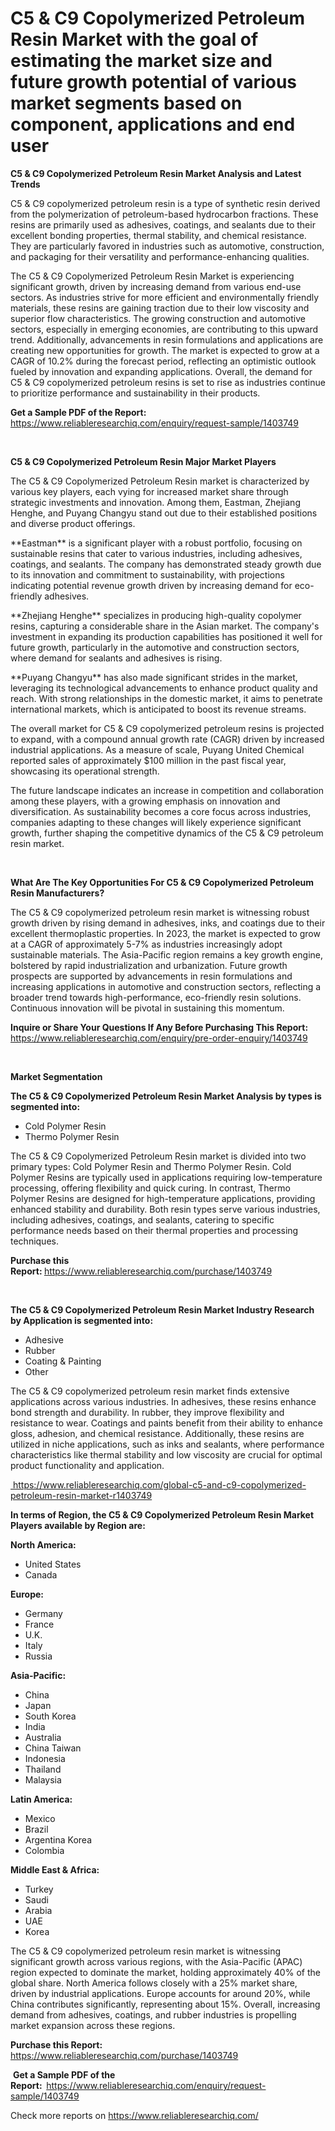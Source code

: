 <p><h1>C5 & C9 Copolymerized Petroleum Resin Market with the goal of estimating the market size and future growth potential of various market segments based on component, applications and end user</h1></p><p><strong>C5 & C9 Copolymerized Petroleum Resin Market Analysis and Latest Trends</strong></p>
<p><p>C5 & C9 copolymerized petroleum resin is a type of synthetic resin derived from the polymerization of petroleum-based hydrocarbon fractions. These resins are primarily used as adhesives, coatings, and sealants due to their excellent bonding properties, thermal stability, and chemical resistance. They are particularly favored in industries such as automotive, construction, and packaging for their versatility and performance-enhancing qualities.</p><p>The C5 & C9 Copolymerized Petroleum Resin Market is experiencing significant growth, driven by increasing demand from various end-use sectors. As industries strive for more efficient and environmentally friendly materials, these resins are gaining traction due to their low viscosity and superior flow characteristics. The growing construction and automotive sectors, especially in emerging economies, are contributing to this upward trend. Additionally, advancements in resin formulations and applications are creating new opportunities for growth. The market is expected to grow at a CAGR of 10.2% during the forecast period, reflecting an optimistic outlook fueled by innovation and expanding applications. Overall, the demand for C5 & C9 copolymerized petroleum resins is set to rise as industries continue to prioritize performance and sustainability in their products.</p></p>
<p><strong>Get a Sample PDF of the Report:&nbsp;</strong> <a href="https://www.reliableresearchiq.com/enquiry/request-sample/1403749?utm_campaign=1087&utm_medium=2&utm_source=Github&utm_content=ia&utm_term=13012025&utm_id=c5-c9-copolymerized-petroleum-resin">https://www.reliableresearchiq.com/enquiry/request-sample/1403749</a></p>
<p>&nbsp;</p>
<p><strong>C5 & C9 Copolymerized Petroleum Resin Major Market Players</strong></p>
<p><p>The C5 & C9 Copolymerized Petroleum Resin market is characterized by various key players, each vying for increased market share through strategic investments and innovation. Among them, Eastman, Zhejiang Henghe, and Puyang Changyu stand out due to their established positions and diverse product offerings.</p><p>**Eastman** is a significant player with a robust portfolio, focusing on sustainable resins that cater to various industries, including adhesives, coatings, and sealants. The company has demonstrated steady growth due to its innovation and commitment to sustainability, with projections indicating potential revenue growth driven by increasing demand for eco-friendly adhesives.</p><p>**Zhejiang Henghe** specializes in producing high-quality copolymer resins, capturing a considerable share in the Asian market. The company's investment in expanding its production capabilities has positioned it well for future growth, particularly in the automotive and construction sectors, where demand for sealants and adhesives is rising.</p><p>**Puyang Changyu** has also made significant strides in the market, leveraging its technological advancements to enhance product quality and reach. With strong relationships in the domestic market, it aims to penetrate international markets, which is anticipated to boost its revenue streams.</p><p>The overall market for C5 & C9 copolymerized petroleum resins is projected to expand, with a compound annual growth rate (CAGR) driven by increased industrial applications. As a measure of scale, Puyang United Chemical reported sales of approximately $100 million in the past fiscal year, showcasing its operational strength.</p><p>The future landscape indicates an increase in competition and collaboration among these players, with a growing emphasis on innovation and diversification. As sustainability becomes a core focus across industries, companies adapting to these changes will likely experience significant growth, further shaping the competitive dynamics of the C5 & C9 petroleum resin market.</p></p>
<p>&nbsp;</p>
<p><strong>What Are The Key Opportunities For C5 & C9 Copolymerized Petroleum Resin Manufacturers?</strong></p>
<p><p>The C5 & C9 copolymerized petroleum resin market is witnessing robust growth driven by rising demand in adhesives, inks, and coatings due to their excellent thermoplastic properties. In 2023, the market is expected to grow at a CAGR of approximately 5-7% as industries increasingly adopt sustainable materials. The Asia-Pacific region remains a key growth engine, bolstered by rapid industrialization and urbanization. Future growth prospects are supported by advancements in resin formulations and increasing applications in automotive and construction sectors, reflecting a broader trend towards high-performance, eco-friendly resin solutions. Continuous innovation will be pivotal in sustaining this momentum.</p></p>
<p><strong>Inquire or Share Your Questions If Any Before Purchasing This Report:</strong> <a href="https://www.reliableresearchiq.com/enquiry/pre-order-enquiry/1403749?utm_campaign=1087&utm_medium=2&utm_source=Github&utm_content=ia&utm_term=13012025&utm_id=c5-c9-copolymerized-petroleum-resin">https://www.reliableresearchiq.com/enquiry/pre-order-enquiry/1403749</a></p>
<p>&nbsp;</p>
<p><strong>Market Segmentation</strong></p>
<p><strong>The C5 & C9 Copolymerized Petroleum Resin Market Analysis by types is segmented into:</strong></p>
<p><ul><li>Cold Polymer Resin</li><li>Thermo Polymer Resin</li></ul></p>
<p><p>The C5 & C9 Copolymerized Petroleum Resin market is divided into two primary types: Cold Polymer Resin and Thermo Polymer Resin. Cold Polymer Resins are typically used in applications requiring low-temperature processing, offering flexibility and quick curing. In contrast, Thermo Polymer Resins are designed for high-temperature applications, providing enhanced stability and durability. Both resin types serve various industries, including adhesives, coatings, and sealants, catering to specific performance needs based on their thermal properties and processing techniques.</p></p>
<p><strong>Purchase this Report:&nbsp;</strong><a href="https://www.reliableresearchiq.com/purchase/1403749?utm_campaign=1087&utm_medium=2&utm_source=Github&utm_content=ia&utm_term=13012025&utm_id=c5-c9-copolymerized-petroleum-resin">https://www.reliableresearchiq.com/purchase/1403749</a></p>
<p>&nbsp;</p>
<p><strong>The C5 & C9 Copolymerized Petroleum Resin Market Industry Research by Application is segmented into:</strong></p>
<p><ul><li>Adhesive</li><li>Rubber</li><li>Coating & Painting</li><li>Other</li></ul></p>
<p><p>The C5 & C9 copolymerized petroleum resin market finds extensive applications across various industries. In adhesives, these resins enhance bond strength and durability. In rubber, they improve flexibility and resistance to wear. Coatings and paints benefit from their ability to enhance gloss, adhesion, and chemical resistance. Additionally, these resins are utilized in niche applications, such as inks and sealants, where performance characteristics like thermal stability and low viscosity are crucial for optimal product functionality and application.</p></p>
<p><a href="https://www.reliableresearchiq.com/global-c5-and-c9-copolymerized-petroleum-resin-market-r1403749?utm_campaign=1087&utm_medium=2&utm_source=Github&utm_content=ia&utm_term=13012025&utm_id=c5-c9-copolymerized-petroleum-resin">&nbsp;https://www.reliableresearchiq.com/global-c5-and-c9-copolymerized-petroleum-resin-market-r1403749</a></p>
<p><strong>In terms of Region, the C5 & C9 Copolymerized Petroleum Resin Market Players available by Region are:</strong></p>
<p>
    <p> <strong> North America: </strong>
        <ul>
            <li>United States</li>
            <li>Canada</li>
        </ul>
        </p> 
    <p> <strong> Europe: </strong>
        <ul>
            <li>Germany</li>
            <li>France</li>
            <li>U.K.</li>
            <li>Italy</li>
            <li>Russia</li>
        </ul>
        </p> 
    <p> <strong> Asia-Pacific: </strong>
        <ul>
            <li>China</li>
            <li>Japan</li>
            <li>South Korea</li>
            <li>India</li>
            <li>Australia</li>
            <li>China Taiwan</li>
            <li>Indonesia</li>
            <li>Thailand</li>
            <li>Malaysia</li>
        </ul>
        </p> 
    <p> <strong> Latin America: </strong>
        <ul>
            <li>Mexico</li>
            <li>Brazil</li>
            <li>Argentina Korea</li>
            <li>Colombia</li>
        </ul>
        </p> 
    <p> <strong> Middle East & Africa: </strong>
        <ul>
            <li>Turkey</li>
            <li>Saudi</li>
            <li>Arabia</li>
            <li>UAE</li>
            <li>Korea</li>
        </ul>
    </p>
    </p>
<p><p>The C5 & C9 copolymerized petroleum resin market is witnessing significant growth across various regions, with the Asia-Pacific (APAC) region expected to dominate the market, holding approximately 40% of the global share. North America follows closely with a 25% market share, driven by industrial applications. Europe accounts for around 20%, while China contributes significantly, representing about 15%. Overall, increasing demand from adhesives, coatings, and rubber industries is propelling market expansion across these regions.</p></p>
<p><strong>Purchase this Report: </strong><a href="https://www.reliableresearchiq.com/purchase/1403749?utm_campaign=1087&utm_medium=2&utm_source=Github&utm_content=ia&utm_term=13012025&utm_id=c5-c9-copolymerized-petroleum-resin">https://www.reliableresearchiq.com/purchase/1403749</a></p>
<p>&nbsp;<strong>Get a Sample PDF of the Report:&nbsp;&nbsp;</strong><a href="https://www.reliableresearchiq.com/enquiry/request-sample/1403749?utm_campaign=1087&utm_medium=2&utm_source=Github&utm_content=ia&utm_term=13012025&utm_id=c5-c9-copolymerized-petroleum-resin">https://www.reliableresearchiq.com/enquiry/request-sample/1403749</a></p>
<p><strong></strong></p>
<p>Check more reports on <a href="https://www.reliableresearchiq.com/?utm_campaign=1087&utm_medium=2&utm_source=Github&utm_content=ia&utm_term=13012025&utm_id=c5-c9-copolymerized-petroleum-resin">https://www.reliableresearchiq.com/</a></p>